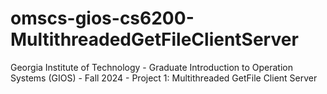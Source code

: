 # omscs-gios-cs6200-MultithreadedGetFileClientServer
Georgia Institute of Technology - Graduate Introduction to Operation Systems (GIOS) - Fall 2024 - Project 1: Multithreaded GetFile Client Server
